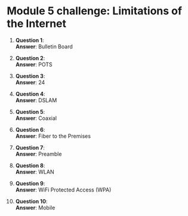 # Module 5 challenge: Limitations of the Internet
1. **Question 1**:  
   **Answer**: Bulletin Board  

2. **Question 2**:  
   **Answer**: POTS  

3. **Question 3**:  
   **Answer**: 24  

4. **Question 4**:  
   **Answer**: DSLAM  

5. **Question 5**:  
   **Answer**: Coaxial  

6. **Question 6**:  
   **Answer**: Fiber to the Premises  

7. **Question 7**:  
   **Answer**: Preamble  

8. **Question 8**:  
   **Answer**: WLAN  

9. **Question 9**:  
   **Answer**: WiFi Protected Access (WPA)  

10. **Question 10**:  
   **Answer**: Mobile  
